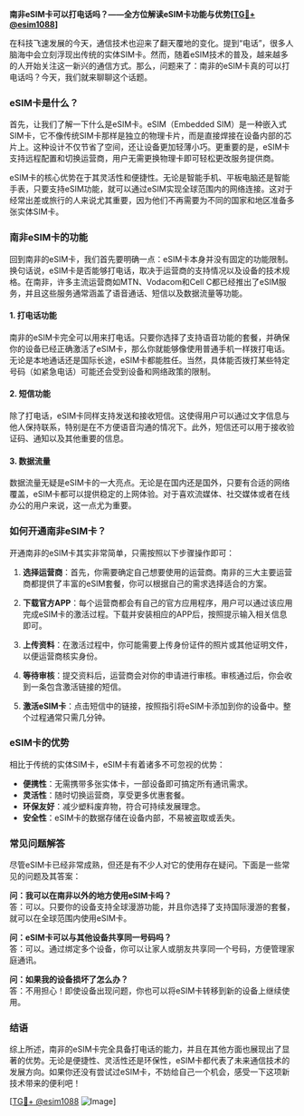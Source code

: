 **南非eSIM卡可以打电话吗？——全方位解读eSIM卡功能与优势[[TG💪+ @esim1088](https://t.me/s/esim1088)]**

在科技飞速发展的今天，通信技术也迎来了翻天覆地的变化。提到“电话”，很多人脑海中会立刻浮现出传统的实体SIM卡。然而，随着eSIM技术的普及，越来越多的人开始关注这一新兴的通信方式。那么，问题来了：南非的eSIM卡真的可以打电话吗？今天，我们就来聊聊这个话题。

### eSIM卡是什么？

首先，让我们了解一下什么是eSIM卡。eSIM（Embedded SIM）是一种嵌入式SIM卡，它不像传统SIM卡那样是独立的物理卡片，而是直接焊接在设备内部的芯片上。这种设计不仅节省了空间，还让设备更加轻薄小巧。更重要的是，eSIM卡支持远程配置和切换运营商，用户无需更换物理卡即可轻松更改服务提供商。

eSIM卡的核心优势在于其灵活性和便捷性。无论是智能手机、平板电脑还是智能手表，只要支持eSIM功能，就可以通过eSIM实现全球范围内的网络连接。这对于经常出差或旅行的人来说尤其重要，因为他们不再需要为不同的国家和地区准备多张实体SIM卡。

### 南非eSIM卡的功能

回到南非的eSIM卡，我们首先要明确一点：eSIM卡本身并没有固定的功能限制。换句话说，eSIM卡是否能够打电话，取决于运营商的支持情况以及设备的技术规格。在南非，许多主流运营商如MTN、Vodacom和Cell C都已经推出了eSIM服务，并且这些服务通常涵盖了语音通话、短信以及数据流量等功能。

#### 1. **打电话功能**
南非的eSIM卡完全可以用来打电话。只要你选择了支持语音功能的套餐，并确保你的设备已经正确激活了eSIM卡，那么你就能够像使用普通手机一样拨打电话。无论是本地通话还是国际长途，eSIM卡都能胜任。当然，具体能否拨打某些特定号码（如紧急电话）可能还会受到设备和网络政策的限制。

#### 2. **短信功能**
除了打电话，eSIM卡同样支持发送和接收短信。这使得用户可以通过文字信息与他人保持联系，特别是在不方便语音沟通的情况下。此外，短信还可以用于接收验证码、通知以及其他重要的信息。

#### 3. **数据流量**
数据流量无疑是eSIM卡的一大亮点。无论是在国内还是国外，只要有合适的网络覆盖，eSIM卡都可以提供稳定的上网体验。对于喜欢流媒体、社交媒体或者在线办公的用户来说，这一点尤为重要。

### 如何开通南非eSIM卡？

开通南非的eSIM卡其实非常简单，只需按照以下步骤操作即可：

1. **选择运营商**：首先，你需要确定自己想要使用的运营商。南非的三大主要运营商都提供了丰富的eSIM套餐，你可以根据自己的需求选择适合的方案。
   
2. **下载官方APP**：每个运营商都会有自己的官方应用程序，用户可以通过该应用完成eSIM卡的激活过程。下载并安装相应的APP后，按照提示输入相关信息即可。

3. **上传资料**：在激活过程中，你可能需要上传身份证件的照片或其他证明文件，以便运营商核实身份。

4. **等待审核**：提交资料后，运营商会对你的申请进行审核。审核通过后，你会收到一条包含激活链接的短信。

5. **激活eSIM卡**：点击短信中的链接，按照指引将eSIM卡添加到你的设备中。整个过程通常只需几分钟。

### eSIM卡的优势

相比于传统的实体SIM卡，eSIM卡有着诸多不可忽视的优势：

- **便携性**：无需携带多张实体卡，一部设备即可搞定所有通讯需求。
- **灵活性**：随时切换运营商，享受更多优惠套餐。
- **环保友好**：减少塑料废弃物，符合可持续发展理念。
- **安全性**：eSIM卡的数据存储在设备内部，不易被盗取或丢失。

### 常见问题解答

尽管eSIM卡已经非常成熟，但还是有不少人对它的使用存在疑问。下面是一些常见的问题及其答案：

**问：我可以在南非以外的地方使用eSIM卡吗？**  
答：可以。只要你的设备支持全球漫游功能，并且你选择了支持国际漫游的套餐，就可以在全球范围内使用eSIM卡。

**问：eSIM卡可以与其他设备共享同一号码吗？**  
答：可以。通过绑定多个设备，你可以让家人或朋友共享同一个号码，方便管理家庭通讯。

**问：如果我的设备损坏了怎么办？**  
答：不用担心！即使设备出现问题，你也可以将eSIM卡转移到新的设备上继续使用。

### 结语

综上所述，南非的eSIM卡完全具备打电话的能力，并且在其他方面也展现出了显著的优势。无论是便捷性、灵活性还是环保性，eSIM卡都代表了未来通信技术的发展方向。如果你还没有尝试过eSIM卡，不妨给自己一个机会，感受一下这项新技术带来的便利吧！

[[TG💪+ @esim1088](https://t.me/s/esim1088) ![Image](https://i.postimg.cc/4NQfJmqS/Snipaste-2025-05-13-00-14-12.png)]
